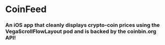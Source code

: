 # CoinFeed

### An iOS app that cleanly displays crypto-coin prices using the VegaScrollFlowLayout pod and is backed by the coinbin.org API!